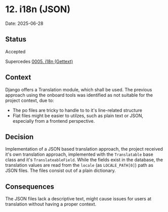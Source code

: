 # 12. i18n (JSON)

Date: 2025-06-28

## Status

Accepted

Supercedes [0005. i18n (Gettext)](0005-i18n.md)

## Context

Django offers a Translation module, which shall be used. The previous approach using the onboard tools was identified as not suitable for the project context, due to:

- The po files are tricky to handle to to it's line-related structure
- Flat files might be easier to utilzes, such as plain text or JSON, especially from a frontend perspective.

## Decision

Implementation of a JSON based translation approach, the project received it's own translation approach, implemented with the `Translatable` base class and it's `TranslateableField`. 
While the fields exist in the database, the translation values are read from the `locale` (as `LOCALE_PATH[0]`) path as JSON files. The files consist out of a plain dictionary.

## Consequences

The JSON files lack a descriptive text, might cause issues for users at translation without having a proper context.
